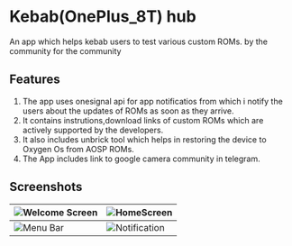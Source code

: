 # Kebab(OnePlus_8T) hub

An app which helps kebab users to test various custom ROMs.
by the community for the community

## Features

1. The app uses onesignal api for app notificatios from which i notify the users about the updates of    ROMs as soon as they arrive.
2. It contains instrutions,download links of custom ROMs which are actively supported by the developers.
3. It also includes unbrick tool which helps in restoring the device to Oxygen Os from AOSP ROMs.
4. The App includes link to google camera community in telegram.
## Screenshots
![Welcome Screen](https://telegra.ph//file/287e5d95d70952c8d4fb4.jpg)|![HomeScreen](https://telegra.ph//file/c2d5e09bcb5fc2be7600e.jpg)
---------------------------------------------------------------------|-----------------------------------------------------------------
![Menu Bar](https://telegra.ph//file/251a4ec5cdc89cf2c45a9.jpg)|![Notification](https://telegra.ph//file/0413fc55b8b82f5f5bf39.jpg)

